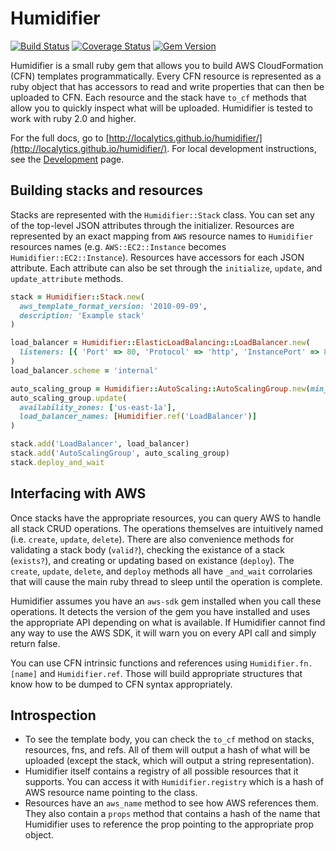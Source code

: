 # Humidifier

[![Build Status](https://travis-ci.com/localytics/humidifier.svg?token=kQUiABmGkzyHdJdMnCnv&branch=master)](https://travis-ci.com/localytics/humidifier)
[![Coverage Status](https://coveralls.io/repos/github/localytics/humidifier/badge.svg?branch=master&t=52zybb)](https://coveralls.io/github/localytics/humidifier?branch=master)
[![Gem Version](http://artifactory-badge.gw.localytics.com/gem/humidifier)](https://localytics.artifactoryonline.com/localytics/webapp/#/artifacts/browse/tree/General/ruby-gems-virtual/gems)

Humidifier is a small ruby gem that allows you to build AWS CloudFormation (CFN) templates programmatically. Every CFN resource is represented as a ruby object that has accessors to read and write properties that can then be uploaded to CFN. Each resource and the stack have `to_cf` methods that allow you to quickly inspect what will be uploaded. Humidifier is tested to work with ruby 2.0 and higher.

For the full docs, go to [http://localytics.github.io/humidifier/](http://localytics.github.io/humidifier/). For local development instructions, see the [Development](http://localytics.github.io/humidifier/file.Development.html) page.

## Building stacks and resources

Stacks are represented with the `Humidifier::Stack` class. You can set any of the top-level JSON attributes through the initializer. Resources are represented by an exact mapping from `AWS` resource names to `Humidifier` resources names (e.g. `AWS::EC2::Instance` becomes `Humidifier::EC2::Instance`). Resources have accessors for each JSON attribute. Each attribute can also be set through the `initialize`, `update`, and `update_attribute` methods.

```ruby
stack = Humidifier::Stack.new(
  aws_template_format_version: '2010-09-09',
  description: 'Example stack'
)

load_balancer = Humidifier::ElasticLoadBalancing::LoadBalancer.new(
  listeners: [{ 'Port' => 80, 'Protocol' => 'http', 'InstancePort' => 80, 'InstanceProtocol' => 'http' }]
)
load_balancer.scheme = 'internal'

auto_scaling_group = Humidifier::AutoScaling::AutoScalingGroup.new(min_size: '1', max_size: '20')
auto_scaling_group.update(
  availability_zones: ['us-east-1a'],
  load_balancer_names: [Humidifier.ref('LoadBalancer')]
)

stack.add('LoadBalancer', load_balancer)
stack.add('AutoScalingGroup', auto_scaling_group)
stack.deploy_and_wait
```

## Interfacing with AWS

Once stacks have the appropriate resources, you can query AWS to handle all stack CRUD operations. The operations themselves are intuitively named (i.e. `create`, `update`, `delete`). There are also convenience methods for validating a stack body (`valid?`), checking the existance of a stack (`exists?`), and creating or updating based on existance (`deploy`). The `create`, `update`, `delete`, and `deploy` methods all have `_and_wait` corrolaries that will cause the main ruby thread to sleep until the operation is complete.

Humidifier assumes you have an `aws-sdk` gem installed when you call these operations. It detects the version of the gem you have installed and uses the appropriate API depending on what is available. If Humidifier cannot find any way to use the AWS SDK, it will warn you on every API call and simply return false.

You can use CFN intrinsic functions and references using `Humidifier.fn.[name]` and `Humidifier.ref`. Those will build appropriate structures that know how to be dumped to CFN syntax appropriately.

## Introspection

* To see the template body, you can check the `to_cf` method on stacks, resources, fns, and refs. All of them will output a hash of what will be uploaded (except the stack, which will output a string representation).
* Humidifier itself contains a registry of all possible resources that it supports. You can access it with `Humidifier.registry` which is a hash of AWS resource name pointing to the class.
* Resources have an `aws_name` method to see how AWS references them. They also contain a `props` method that contains a hash of the name that Humidifier uses to reference the prop pointing to the appropriate prop object.
